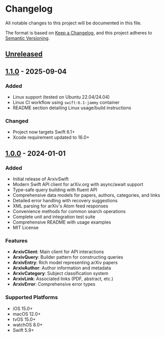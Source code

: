 # Changelog

All notable changes to this project will be documented in this file.

The format is based on [Keep a Changelog](https://keepachangelog.com/en/1.0.0/),
and this project adheres to [Semantic Versioning](https://semver.org/spec/v2.0.0.html).

## [Unreleased]

## [1.1.0] - 2025-09-04

### Added
- Linux support (tested on Ubuntu 22.04/24.04)
- Linux CI workflow using `swift:6.1-jammy` container
- README section detailing Linux usage/build instructions

### Changed
- Project now targets Swift 6.1+
- Xcode requirement updated to 16.0+

## [1.0.0] - 2024-01-01

### Added
- Initial release of ArxivSwift
- Modern Swift API client for arXiv.org with async/await support
- Type-safe query building with fluent API
- Comprehensive data models for papers, authors, categories, and links
- Detailed error handling with recovery suggestions
- XML parsing for arXiv's Atom feed responses
- Convenience methods for common search operations
- Complete unit and integration test suite
- Comprehensive README with usage examples
- MIT License

### Features
- **ArxivClient**: Main client for API interactions
- **ArxivQuery**: Builder pattern for constructing queries
- **ArxivEntry**: Rich model representing arXiv papers
- **ArxivAuthor**: Author information and metadata
- **ArxivCategory**: Subject classification system
- **ArxivLink**: Associated links (PDF, abstract, etc.)
- **ArxivError**: Comprehensive error types

### Supported Platforms
- iOS 15.0+
- macOS 12.0+
- tvOS 15.0+
- watchOS 8.0+
- Swift 5.9+

[Unreleased]: https://github.com/pedrocid/ArxivSwift/compare/v1.1.0...HEAD
[1.1.0]: https://github.com/pedrocid/ArxivSwift/compare/v1.0.0...v1.1.0
[1.0.0]: https://github.com/pedrocid/ArxivSwift/releases/tag/v1.0.0
